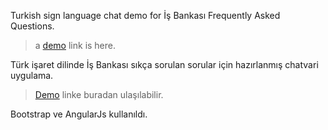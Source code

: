Turkish sign language chat demo for İş Bankası Frequently Asked Questions.
> a [demo](http://e-yazi.com/bankChat/) link is here.

Türk işaret dilinde İş Bankası sıkça sorulan sorular için hazırlanmış chatvari uygulama.
> [Demo](http://e-yazi.com/bankChat/) linke buradan ulaşılabilir.

Bootstrap ve AngularJs kullanıldı.
